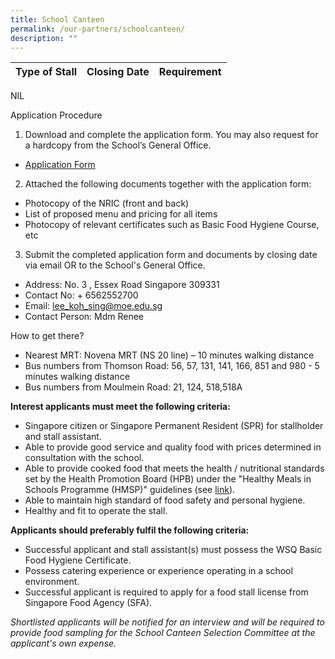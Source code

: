 ```yaml
---
title: School Canteen
permalink: /our-partners/schoolcanteen/
description: ""
---
```

| Type of Stall | Closing Date | Requirement |
| -------- | -------- | -------- |
NIL


Application Procedure

1. Download and complete the application form. You may also request for a hardcopy from the School’s General Office.
* [Application Form](/files/application%20form%20for%20canteen.pdf)

2. Attached the following documents together with the application form:
* Photocopy of the NRIC (front and back)
* List of proposed menu and pricing for all items
* Photocopy of relevant certificates such as Basic Food Hygiene Course, etc

3. Submit the completed application form and documents by closing date via email OR to the School's General Office.

* Address: No. 3 , Essex Road Singapore 309331
* Contact No: + 6562552700
* Email: lee_koh_sing@moe.edu.sg
* Contact Person: Mdm Renee

How to get there?

* Nearest MRT: Novena MRT (NS 20 line) – 10 minutes walking distance
* Bus numbers from Thomson Road: 56, 57, 131, 141, 166, 851 and 980 - 5 minutes walking distance
* Bus numbers from Moulmein Road: 21, 124, 518,518A

**Interest applicants must meet the following criteria:**

* Singapore citizen or Singapore Permanent Resident (SPR) for stallholder and stall assistant.
* Able to provide good service and quality food with prices determined in consultation with the school.
* Able to provide cooked food that meets the health / nutritional standards set by the Health Promotion Board (HPB) under the "Healthy Meals in Schools Programme (HMSP)" guidelines (see [link](https://www.hpb.gov.sg/schools/school-programmes/healthy-meals-in-schools-programme)).
* Able to maintain high standard of food safety and personal hygiene.
* Healthy and fit to operate the stall.


**Applicants should preferably fulfil the following criteria:**
* Successful applicant and stall assistant(s) must possess the WSQ Basic Food Hygiene Certificate.
* Possess catering experience or experience operating in a school environment.
* Successful applicant is required to apply for a food stall license from Singapore Food Agency (SFA). 


*Shortlisted applicants will be notified for an interview and will be required to provide food sampling for the School Canteen Selection Committee at the applicant's own expense.*